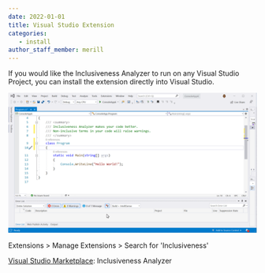 ```yaml
---
date: 2022-01-01
title: Visual Studio Extension
categories:
   - install
author_staff_member: merill
---
```

If you would like the Inclusiveness Analyzer to run on any Visual Studio Project, you can install the extension directly into Visual Studio.

![Inclusiveness Analyzer gif](https://github.com/microsoft/InclusivenessAnalyzerVisualStudio/blob/main/docs/assets/intro.gif)

Extensions > Manage Extensions > Search for 'Inclusiveness'

[Visual Studio Marketplace](https://marketplace.visualstudio.com/items?itemName=InclusivenessAnalyzer.inclusivenessanalyzer): Inclusiveness Analyzer
